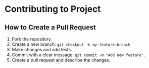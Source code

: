 # Contributing to Project

## How to Create a Pull Request

1. Fork the repository.
2. Create a new branch: `git checkout -b my-feature-branch`.
3. Make changes and add tests.
4. Commit with a clear message: `git commit -m "Add new feature"`.
5. Create a pull request and describe the changes.
